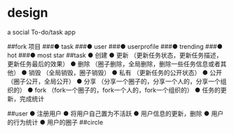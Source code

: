 # design
a social To-do/task app


##fork 项目
  ###● task
  ###● user
  ###● userprofile
  ###● trending
  ###● hot
  ###● most star
##task
  ● 创建 
  ● 更新 （更新任务状态，更新任务描述，更新任务最后的效果）
  ● 删除 （圈子删除，全局删除，删除一些任务信息或者其他）
  ● 销毁 （全局销毁，圈子销毁）
  ● 私有 （更新任务的公开状态）
  ● 公开 （圈子公开，全局公开）
  ● 分享 （分享一个圈子的，分享一个人的，分享一个组织的）
  ● fork  （fork一个圈子的，fork一个人的，fork一个组织的）
  ● 任务的更新，完成统计

##user
  ● 注册用户
  ● 将用户自己置为不活跃
  ● 用户信息的更新，删除
  ● 用户的行为统计
  ● 用户的圈子
##circle
      
